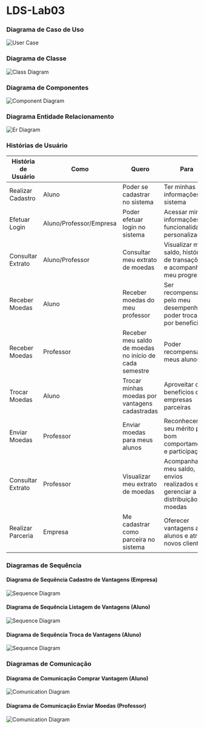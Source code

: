 # LDS-Lab03

### Diagrama de Caso de Uso
![User Case](./images/diagrama_usercase_lab03.png)

### Diagrama de Classe
![Class Diagram](./images/diagrama_de_classe_lab03.PNG)

### Diagrama de Componentes
![Component Diagram](./images/diagrama_de_component.png)

### Diagrama Entidade Relacionamento
![Er Diagram](./images/diagrama_er.PNG)

### Histórias de Usuário
| História de Usuário | Como | Quero | Para |
|-------------------------|-----------------|-----------------------------------------|------------------------------------------------|
| Realizar Cadastro |	Aluno	| Poder se cadastrar no sistema	| Ter minhas informações no sistema |
|Efetuar Login |	Aluno/Professor/Empresa	| Poder efetuar login no sistema	| Acessar minhas informações e funcionalidades personalizadas |
|Consultar Extrato	| Aluno/Professor	| Consultar meu extrato de moedas	 | Visualizar meu saldo, histórico de transações e acompanhar meu progresso |
|Receber Moedas	| Aluno	| Receber moedas do meu professor |	Ser recompensado pelo meu desempenho e poder trocar por benefícios |
|Receber Moedas	| Professor	 | Receber meu saldo de moedas no início de cada semestre |	Poder recompensar meus alunos |
|Trocar Moedas	| Aluno	| Trocar minhas moedas por vantagens cadastradas	| Aproveitar os benefícios das empresas parceiras |
| Enviar Moedas	| Professor	| Enviar moedas para meus alunos	| Reconhecer seu mérito por bom comportamento e participação |
|Consultar Extrato	| Professor |	Visualizar meu extrato de moedas	| Acompanhar meu saldo, envios realizados e gerenciar a distribuição de moedas |
|Realizar Parceria	| Empresa |	Me cadastrar como parceira no sistema	| Oferecer vantagens aos alunos e atrair novos clientes |

### Diagramas de Sequência
#### Diagrama de Sequência Cadastro de Vantagens (Empresa)
![Sequence Diagram](./images/sequenceDiagram2-lab3.png)

#### Diagrama de Sequência Listagem de Vantagens (Aluno)
![Sequence Diagram](./images/sequenceDiagram1-lab3.png)

#### Diagrama de Sequência Troca de Vantagens (Aluno)
![Sequence Diagram](./images/sequenceDiagram3-lab3.png)

### Diagramas de Comunicação
#### Diagrama de Comunicação Comprar Vantagem (Aluno)
![Comunication Diagram](./images/comunicationDiagram1-lab3.png)

#### Diagrama de Comunicação Enviar Moedas (Professor)
![Comunication Diagram](./images/comunicationDiagram2-lab3.png)
